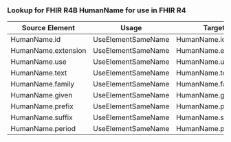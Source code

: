 ### Lookup for FHIR R4B HumanName for use in FHIR R4

| Source Element | Usage | Target |
| -------------- | ----- | ------ |
| HumanName.id | UseElementSameName | HumanName.id |
| HumanName.extension | UseElementSameName | HumanName.extension |
| HumanName.use | UseElementSameName | HumanName.use |
| HumanName.text | UseElementSameName | HumanName.text |
| HumanName.family | UseElementSameName | HumanName.family |
| HumanName.given | UseElementSameName | HumanName.given |
| HumanName.prefix | UseElementSameName | HumanName.prefix |
| HumanName.suffix | UseElementSameName | HumanName.suffix |
| HumanName.period | UseElementSameName | HumanName.period |
